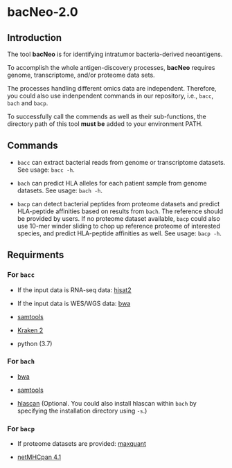 # bacNeo-2.0

## Introduction

The tool **bacNeo** is for identifying intratumor bacteria-derived neoantigens. 

To accomplish the whole antigen-discovery processes, **bacNeo** requires genome, transcriptome, and/or proteome data sets. 

The processes handling different omics data are independent. Therefore, you could also use indenpendent commands in our repository, i.e., `bacc`, `bach` and `bacp`.

To successfully call the commends as well as their sub-functions, the directory path of this tool **must be** added to your environment PATH.

## Commands

- `bacc` can extract bacterial reads from genome or transcriptome datasets. See usage: `bacc -h`.

- `bach` can predict HLA alleles for each patient sample from genome datasets. See usage: `bach -h`.

- `bacp` can detect bacterial peptides from proteome datasets and predict HLA-peptide affinities based on results from `bach`. The reference should be provided by users. If no proteome dataset available, `bacp` could also use 10-mer winder sliding to chop up reference proteome of interested species, and predict HLA-peptide affinities as well. See usage: `bacp -h`.

## Requirments

### For `bacc`

- If the input data is RNA-seq data: [hisat2](https://daehwankimlab.github.io/hisat2/)

- If the input data is WES/WGS data: [bwa](https://github.com/lh3/bwa)

- [samtools](https://www.htslib.org/)

- [Kraken 2](https://ccb.jhu.edu/data/kraken2_protocol/)

- python (3.7)

### For `bach`

- [bwa](https://github.com/lh3/bwa)

- [samtools](https://www.htslib.org/)

- [hlascan](https://github.com/SyntekabioTools/HLAscan/) (Optional. You could also install hlascan within `bach` by specifying the installation directory using `-s`.)

### For `bacp`

- If proteome datasets are provided: [maxquant](https://anaconda.org/bioconda/maxquant)

- [netMHCpan 4.1](https://services.healthtech.dtu.dk/services/NetMHCpan-4.1/)

